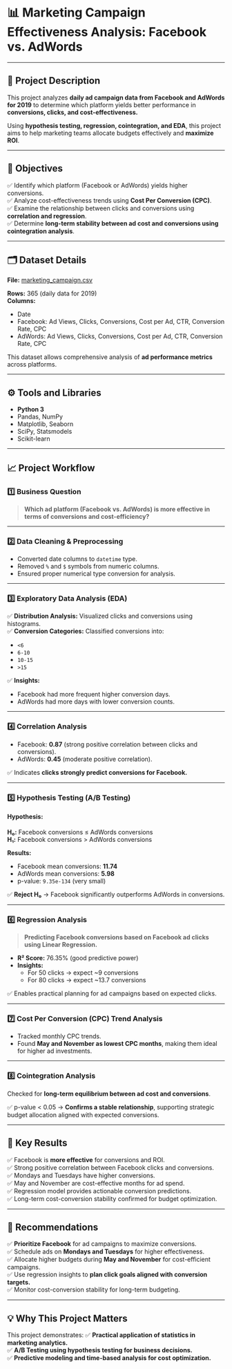 # 📊 Marketing Campaign Effectiveness Analysis: Facebook vs. AdWords

---

## 📝 Project Description

This project analyzes **daily ad campaign data from Facebook and AdWords for 2019** to determine which platform yields better performance in **conversions, clicks, and cost-effectiveness.**

Using **hypothesis testing, regression, cointegration, and EDA**, this project aims to help marketing teams allocate budgets effectively and **maximize ROI**.

---

## 🎯 Objectives

✅ Identify which platform (Facebook or AdWords) yields higher conversions.  
✅ Analyze cost-effectiveness trends using **Cost Per Conversion (CPC)**.  
✅ Examine the relationship between clicks and conversions using **correlation and regression**.  
✅ Determine **long-term stability between ad cost and conversions using cointegration analysis**.

---

## 🗂️ Dataset Details

**File:** [marketing_campaign.csv](marketing_campaign.csv)

**Rows:** 365 (daily data for 2019)  
**Columns:**
- Date
- Facebook: Ad Views, Clicks, Conversions, Cost per Ad, CTR, Conversion Rate, CPC
- AdWords: Ad Views, Clicks, Conversions, Cost per Ad, CTR, Conversion Rate, CPC

This dataset allows comprehensive analysis of **ad performance metrics** across platforms.

---

## ⚙️ Tools and Libraries

- **Python 3**
- Pandas, NumPy
- Matplotlib, Seaborn
- SciPy, Statsmodels
- Scikit-learn

---

## 📈 Project Workflow

### 1️⃣ Business Question
> **Which ad platform (Facebook vs. AdWords) is more effective in terms of conversions and cost-efficiency?**

---

### 2️⃣ Data Cleaning & Preprocessing
- Converted date columns to `datetime` type.
- Removed `%` and `$` symbols from numeric columns.
- Ensured proper numerical type conversion for analysis.

---

### 3️⃣ Exploratory Data Analysis (EDA)

✅ **Distribution Analysis:** Visualized clicks and conversions using histograms.  
✅ **Conversion Categories:** Classified conversions into:
- `<6`
- `6-10`
- `10-15`
- `>15`

✅ **Insights:**
- Facebook had more frequent higher conversion days.
- AdWords had more days with lower conversion counts.

---

### 4️⃣ Correlation Analysis

- Facebook: **0.87** (strong positive correlation between clicks and conversions).
- AdWords: **0.45** (moderate positive correlation).

✅ Indicates **clicks strongly predict conversions for Facebook.**

---

### 5️⃣ Hypothesis Testing (A/B Testing)

#### Hypothesis:
**H₀:** Facebook conversions ≤ AdWords conversions  
**H₁:** Facebook conversions > AdWords conversions

**Results:**
- Facebook mean conversions: **11.74**
- AdWords mean conversions: **5.98**
- p-value: `9.35e-134` (very small)

✅ **Reject H₀** → Facebook significantly outperforms AdWords in conversions.

---

### 6️⃣ Regression Analysis

> **Predicting Facebook conversions based on Facebook ad clicks using Linear Regression.**

- **R² Score:** 76.35% (good predictive power)
- **Insights:**
  - For 50 clicks → expect ~9 conversions
  - For 80 clicks → expect ~13.7 conversions

✅ Enables practical planning for ad campaigns based on expected clicks.

---

### 7️⃣ Cost Per Conversion (CPC) Trend Analysis

- Tracked monthly CPC trends.
- Found **May and November as lowest CPC months**, making them ideal for higher ad investments.

---

### 8️⃣ Cointegration Analysis

Checked for **long-term equilibrium between ad cost and conversions**.

✅ p-value < 0.05 → **Confirms a stable relationship**, supporting strategic budget allocation aligned with expected conversions.

---

## 🚀 Key Results

✅ Facebook is **more effective** for conversions and ROI.  
✅ Strong positive correlation between Facebook clicks and conversions.  
✅ Mondays and Tuesdays have higher conversions.  
✅ May and November are cost-effective months for ad spend.  
✅ Regression model provides actionable conversion predictions.  
✅ Long-term cost-conversion stability confirmed for budget optimization.

---

## 🩶 Recommendations

✅ **Prioritize Facebook** for ad campaigns to maximize conversions.  
✅ Schedule ads on **Mondays and Tuesdays** for higher effectiveness.  
✅ Allocate higher budgets during **May and November** for cost-efficient campaigns.  
✅ Use regression insights to **plan click goals aligned with conversion targets.**  
✅ Monitor cost-conversion stability for long-term budgeting.

---

## 💡 Why This Project Matters

This project demonstrates:
✅ **Practical application of statistics in marketing analytics.**  
✅ **A/B Testing using hypothesis testing for business decisions.**  
✅ **Predictive modeling and time-based analysis for cost optimization.**
